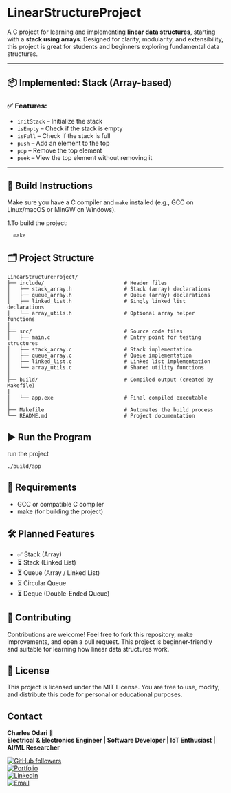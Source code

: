 # LinearStructureProject

A C project for learning and implementing **linear data structures**, starting with a **stack using arrays**. Designed for clarity, modularity, and extensibility, this project is great for students and beginners exploring fundamental data structures.

---

## 📦 Implemented: Stack (Array-based)

### ✅ Features:
- `initStack` – Initialize the stack
- `isEmpty` – Check if the stack is empty
- `isFull` – Check if the stack is full
- `push` – Add an element to the top
- `pop` – Remove the top element
- `peek` – View the top element without removing it

---

## 🔧 Build Instructions

Make sure you have a C compiler and `make` installed (e.g., GCC on Linux/macOS or MinGW on Windows).

1.To build the project:
   ```
     make
```


## 🗂️ Project Structure

```
LinearStructureProject/
├── include/                          # Header files
│   ├── stack_array.h                 # Stack (array) declarations
│   ├── queue_array.h                 # Queue (array) declarations
│   ├── linked_list.h                 # Singly linked list declarations
│   └── array_utils.h                 # Optional array helper functions
│
├── src/                              # Source code files
│   ├── main.c                        # Entry point for testing structures
│   ├── stack_array.c                 # Stack implementation
│   ├── queue_array.c                 # Queue implementation
│   ├── linked_list.c                 # Linked list implementation
│   └── array_utils.c                 # Shared utility functions
│
├── build/                            # Compiled output (created by Makefile)
|
│   └── app.exe                       # Final compiled executable
│
├── Makefile                          # Automates the build process
└── README.md                         # Project documentation
```

## ▶️ Run the Program

 run the project
  
  ```
  ./build/app
  ```

## 📌 Requirements

- GCC or compatible C compiler
- make (for building the project)


## 🛠️ Planned Features
- ✅ Stack (Array)
- ⏳ Stack (Linked List)
- ⏳ Queue (Array / Linked List)
- ⏳ Circular Queue
- ⏳ Deque (Double-Ended Queue)

## 🤝 Contributing

Contributions are welcome!
Feel free to fork this repository, make improvements, and open a pull request.
This project is beginner-friendly and suitable for learning how linear data structures work.

## 📄 License
This project is licensed under the MIT License.
You are free to use, modify, and distribute this code for personal or educational purposes.

## Contact

 **Charles Odari** 🚀  
**Electrical & Electronics Engineer | Software Developer | IoT Enthusiast | AI/ML Researcher**  

[![GitHub followers](https://img.shields.io/github/followers/CharlesOdari?label=Follow&style=social)](https://github.com/ODARI-CHARLES1)  
[![Portfolio](https://img.shields.io/badge/Portfolio-View-blue?logo=google-chrome)](https://charles.k.odari.portfolio.thegtm.or.ke/)  
[![LinkedIn](https://img.shields.io/badge/LinkedIn-Connect-blue?logo=linkedin)](https://ke.linkedin.com/in/odari-kibisi-charles-329b19331)  
[![Email](https://img.shields.io/badge/Email-Contact-red?logo=gmail)](mailto:daymondodari68@gmail.com)
